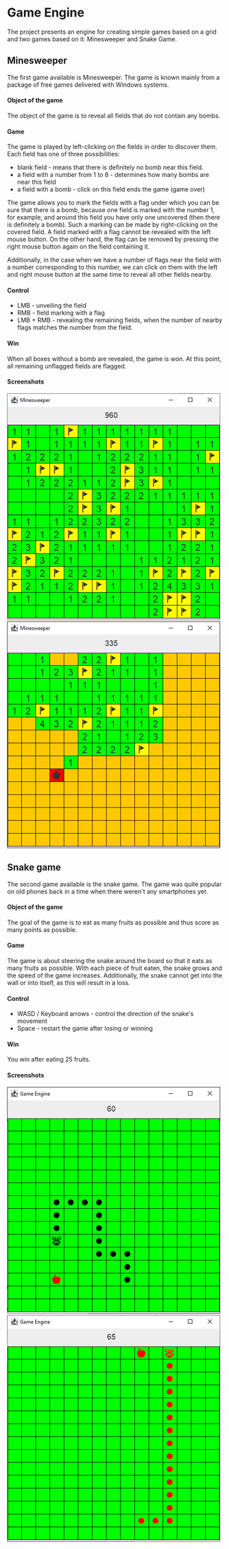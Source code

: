 
# Game Engine

The project presents an engine for creating simple games based on a grid and two games based on it: Minesweeper and Snake Game.



## Minesweeper
The first game available is Minesweeper. The game is known mainly from a package of free games delivered with Windows systems.

#### Object of the game

The object of the game is to reveal all fields that do not contain any bombs.

#### Game

The game is played by left-clicking on the fields in order to discover them. Each field has one of three possibilities:
- blank field - means that there is definitely no bomb near this field.
- a field with a number from 1 to 8 - determines how many bombs are near this field
- a field with a bomb - click on this field ends the game (game over)

The game allows you to mark the fields with a flag under which you can be sure that there is a bomb, because one field is marked with the number 1, for example, and around this field you have only one uncovered (then there is definitely a bomb). Such a marking can be made by right-clicking on the covered field. A field marked with a flag cannot be revealed with the left mouse button. On the other hand, the flag can be removed by pressing the right mouse button again on the field containing it.

Additionally, in the case when we have a number of flags near the field with a number corresponding to this number, we can click on them with the left and right mouse button at the same time to reveal all other fields nearby.

#### Control
- LMB - unveiling the field
- RMB - field marking with a flag
- LMB + RMB - revealing the remaining fields, when the number of nearby flags matches the number from the field.

#### Win
When all boxes without a bomb are revealed, the game is won. At this point, all remaining unflagged fields are flagged.

#### Screenshots
![App Screenshot](screenshots/Minesweeper.png)
![App Screenshot](screenshots/Minesweeper2.png)



## Snake game

The second game available is the snake game. The game was quite popular on old phones back in a time when there weren't any smartphones yet.

#### Object of the game

The goal of the game is to eat as many fruits as possible and thus score as many points as possible.

#### Game

The game is about steering the snake around the board so that it eats as many fruits as possible. With each piece of fruit eaten, the snake grows and the speed of the game increases.
Additionally, the snake cannot get into the wall or into itself, as this will result in a loss.

#### Control
- WASD / Keyboard arrows - control the direction of the snake's movement
- Space - restart the game after losing or winning

#### Win
You win after eating 25 fruits.

#### Screenshots
![App Screenshot](screenshots/Snake.png)
![App Screenshot](screenshots/Snake2.png)